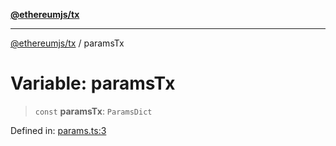 [**@ethereumjs/tx**](../README.md)

***

[@ethereumjs/tx](../README.md) / paramsTx

# Variable: paramsTx

> `const` **paramsTx**: `ParamsDict`

Defined in: [params.ts:3](https://github.com/Dargon789/ethereumjs-monorepo/blob/master/packages/tx/src/params.ts#L3)

